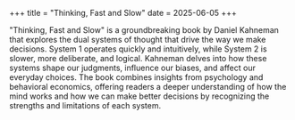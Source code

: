 +++
title = "Thinking, Fast and Slow"
date = 2025-06-05
+++

"Thinking, Fast and Slow" is a groundbreaking book by Daniel Kahneman that explores the dual systems of thought that drive the way we make decisions. System 1 operates quickly and intuitively, while System 2 is slower, more deliberate, and logical. Kahneman delves into how these systems shape our judgments, influence our biases, and affect our everyday choices. The book combines insights from psychology and behavioral economics, offering readers a deeper understanding of how the mind works and how we can make better decisions by recognizing the strengths and limitations of each system.
